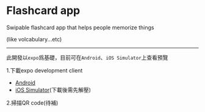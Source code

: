 # Flashcard app

Swipable flashcard app that helps people memorize things

(like volcabulary...etc)

<ima alt="icon" src="assets/icon.png" width="200" />

---

此開發以`expo`爲基礎，目前可在`Android`、`iOS Simulator`上查看預覽

1.下載expo development client
  - [Android](https://expo.dev/artifacts/eas/iFnoxUCGbkuUHMtqGdhyjb.apk)
  - [iOS Simulator](https://expo.dev/artifacts/eas/2CxcEvr5LGDa8XNHJDh98j.tar.gz)(下載後需先解壓)
    

2.掃描QR code(待補)
